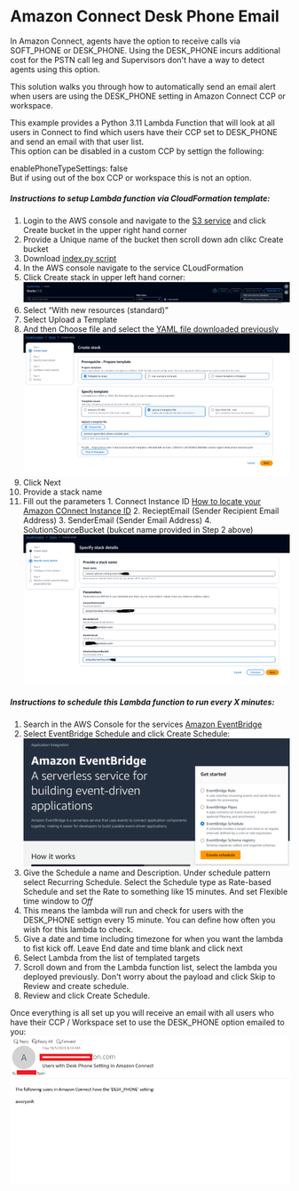# Amazon Connect Desk Phone Email

In Amazon Connect, agents have the option to receive calls via SOFT_PHONE or DESK_PHONE. Using the DESK_PHONE incurs additional cost for the PSTN call leg and Supervisors don't have a way to detect agents using this option.

This solution walks you through how to automatically send an email alert when users are using the DESK_PHONE setting in Amazon Connect CCP or workspace.

This example provides a Python 3.11 Lambda Function that will look at all users in Connect to find which users have their CCP set to DESK_PHONE and send an email with that user list.\
This option can be disabled in a custom CCP by settign the following:

enablePhoneTypeSettings: false\
But if using out of the box CCP or workspace this is not an option.

<h5>Instructions to setup Lambda function via CloudFormation template:</h5>

1. Login to the AWS console and navigate to the [S3 service](https://aws.amazon.com/s3/) and click Create bucket in the upper right hand corner
2. Provide a Unique name of the bucket then scroll down adn clikc Create bucket
3. Download [index.py script](index.py)
4. In the AWS console navigate to the service CLoudFormation
5. Click Create stack in upper left hand corner: ![CreateStack Image](Assest/createStack.png)
6. Select “With new resources (standard)”
7. Select Upload a Template
8. And then Choose file and select the [YAML file downloaded previously](index.py)  ![YAML Upload Image](Assest/YAML.png)
9. Click Next
10. Provide a stack name
11. Fill out the parameters
    	1. Connect Instance ID  [How to locate your Amazon COnnect Instance ID](https://docs.aws.amazon.com/connect/latest/adminguide/find-instance-arn.html)
        2. RecieptEmail (Sender Recipient Email Address)
        3. SenderEmail (Sender Email Address)
        4. SolutionSourceBucket (bukcet name provided in Step 2 above)
![Stack Details Image](Assest/stackDetails.png)

   
   
								   
																																																								   
																																						 
																																 
													
																																		 
																																
									

<h5>Instructions to schedule this Lambda function to run every X minutes:</h5>

1. Search in the AWS Console for the services [Amazon EventBridge](https://aws.amazon.com/pm/eventbridge/)
2.  Select EventBridge Schedule and click Create Schedule: ![EventBridge Image](Assest/EventBridge.PNG)
3. Give the Schedule a name and Description. Under schedule pattern select Recurring Schedule. Select the Schedule type as Rate-based Schedule and set the Rate to something like 15 minutes. And set Flexible time window to *Off*
4. This means the lambda will run and check for users with the DESK_PHONE settign every 15 minute. You can define how often you wish for this lambda to check.
5. Give a date and time including timezone for when you want the lambda to fist kick off. Leave End date and time blank and click next
6. Select Lambda from the list of templated targets
7. Scroll down and from the Lambda function list, select the lambda you deployed previously. Don't worry about the payload and click Skip to Review and create schedule.
9. Review and click Create Schedule.

Once everything is all set up you will receive an email with all users who have their CCP / Workspace set to use the DESK_PHONE option emailed to you:\
![example email](Assest/email_example.PNG)

